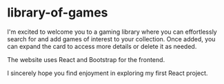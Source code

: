 # library-of-games
I'm excited to welcome you to a gaming library where you can effortlessly search for and add games of interest to your collection. Once added, you can expand the card to access more details or delete it as needed.

The website uses React and Bootstrap for the frontend.

I sincerely hope you find enjoyment in exploring my first React project.
